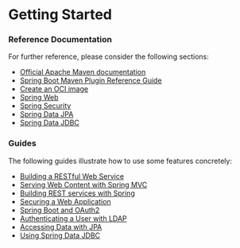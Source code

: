 # Getting Started

### Reference Documentation
For further reference, please consider the following sections:

* [Official Apache Maven documentation](https://maven.apache.org/guides/index.html)
* [Spring Boot Maven Plugin Reference Guide](https://docs.spring.io/spring-boot/docs/3.3.1-SNAPSHOT/maven-plugin/reference/html/)
* [Create an OCI image](https://docs.spring.io/spring-boot/docs/3.3.1-SNAPSHOT/maven-plugin/reference/html/#build-image)
* [Spring Web](https://docs.spring.io/spring-boot/docs/3.3.1-SNAPSHOT/reference/htmlsingle/index.html#web)
* [Spring Security](https://docs.spring.io/spring-boot/docs/3.3.1-SNAPSHOT/reference/htmlsingle/index.html#web.security)
* [Spring Data JPA](https://docs.spring.io/spring-boot/docs/3.3.1-SNAPSHOT/reference/htmlsingle/index.html#data.sql.jpa-and-spring-data)
* [Spring Data JDBC](https://docs.spring.io/spring-boot/docs/3.3.1-SNAPSHOT/reference/htmlsingle/index.html#data.sql.jdbc)

### Guides
The following guides illustrate how to use some features concretely:

* [Building a RESTful Web Service](https://spring.io/guides/gs/rest-service/)
* [Serving Web Content with Spring MVC](https://spring.io/guides/gs/serving-web-content/)
* [Building REST services with Spring](https://spring.io/guides/tutorials/rest/)
* [Securing a Web Application](https://spring.io/guides/gs/securing-web/)
* [Spring Boot and OAuth2](https://spring.io/guides/tutorials/spring-boot-oauth2/)
* [Authenticating a User with LDAP](https://spring.io/guides/gs/authenticating-ldap/)
* [Accessing Data with JPA](https://spring.io/guides/gs/accessing-data-jpa/)
* [Using Spring Data JDBC](https://github.com/spring-projects/spring-data-examples/tree/master/jdbc/basics)

